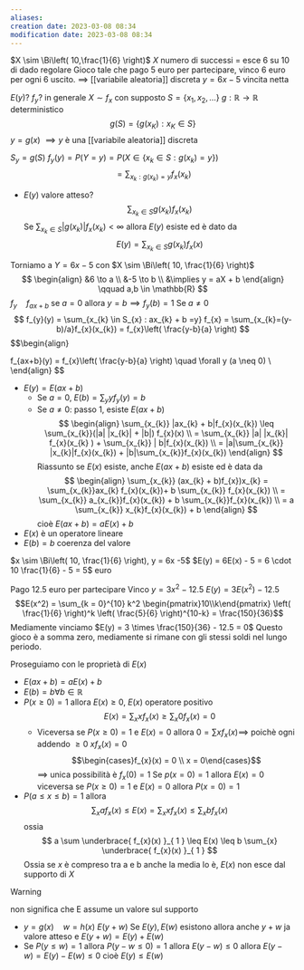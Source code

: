 ```yaml
---
aliases: 
creation date: 2023-03-08 08:34
modification date: 2023-03-08 08:34
---
```

$X \sim \Bi\left( 10,\frac{1}{6} \right)$
$X$ numero di successi = esce $6$ su $10$ di dado regolare
Gioco tale che pago 5 euro per partecipare, vinco 6 euro per ogni 6 uscito.
$\implies$
 [[variabile aleatoria]] discreta $y = 6x - 5$ vincita netta

$E(y)$? $f_{y}$? in generale
$X \sim f_{x}$ con supposto $S = \left\{ x_{1},x_{2},\dots \right\}$
$g : \mathbb{R} \to \mathbb{R}$ deterministico
$$
g(S) = \left\{ g(x_{K}) : x_{K} \in S \right\} 
$$
$y = g(x)$
$\implies y$  è una [[variabile aleatoria]] discreta

$S_{y} = g(S)$
$f_{y}(y) = P(Y = y) = P(X \in \left\{ x_{k} \in S:g(x_{k}) = y \right\})$
$$
= \sum_{x_{k}:g(x_{k}) =y}f_{x}(x_{k})
$$
 - $E(y)$ valore atteso?
 $$
\sum_{x_{k} \in S}g(x_{k})f_{x}(x_{k})
$$
Se $\sum_{x_{k} \in S} |g(x_{k})|f_{x}(x_{k}) < \infty$ allora $E(y)$ esiste ed è dato da
 $$
E(y) = \sum_{x_{k} \in S} g(x_{k}) f_{x}(x)
$$

Torniamo a $Y = 6x - 5$ con $X \sim \Bi\left( 10, \frac{1}{6} \right)$
$$
\begin{align}
&6 \to a \\
&-5 \to b \\
&\implies y = aX + b
\end{align} \qquad a,b \in \mathbb{R}
$$
$f_{y}\quad f_{ax+b}$
se $a = 0$ allora $y = b \implies f_{y}(b) = 1$
Se $a \neq 0$
$$
f_{y}(y) = \sum_{x_{k} \in S_{x} : ax_{k} + b =y} f_{x} = \sum_{x_{k}=(y-b)/a}f_{x}(x_{k}) = f_{x}\left( \frac{y-b}{a} \right)
$$
$$\begin{align}

f_{ax+b}(y) = f_{x}\left( \frac{y-b}{a} \right) \quad \forall y (a  \neq 0) \\
\end{align}
$$
- $E(y) = E(ax + b)$
	-  Se $a = 0$, $E(b) = \sum_{y}yf_{y}(y) = b$
	- Se $a \neq 0$: passo 1, esiste $E(ax + b)$
$$
\begin{align}
\sum_{x_{k}} |ax_{k} + b|f_{x}(x_{k}) \leq \sum_{x_{k}}(|a| |x_{k}| + |b|) f_{x}(x) \\
= \sum_{x_{k}} |a| |x_{k}| f_{x}(x_{k} ) + \sum_{x_{k}} | b|f_{x}(x_{k}) \\
= |a|\sum_{x_{k}} |x_{k}|f_{x}(x_{k}) + |b|\sum_{x_{k}}f_{x}(x_{k})
\end{align}
$$
Riassunto se $E(x)$ esiste, anche $E(ax + b)$ esiste ed è data da
$$
\begin{align}
\sum_{x_{k}} (ax_{k} + b)f_{x})x_{k} = \sum_{x_{k}}ax_{k} f_{x}(x_{k})+ b \sum_{x_{k}} f_{x}(x_{k}) \\
= \sum_{x_{k}} a_{x_{k}}f_{x}(x_{k}) + b \sum_{x_{k}}f_{x}(x_{k}) \\
= a \sum_{x_{k}} x_{k}f_{x}(x_{k}) + b
\end{align}
$$
cioè $E(ax + b) = aE(x) + b$
- $E(x)$ è un operatore lineare
- $E(b) = b$ coerenza del valore 

$x \sim \Bi\left( 10, \frac{1}{6} \right), y = 6x -5$
$E(y) = 6E(x) - 5 = 6 \cdot 10 \frac{1}{6} - 5 = 5$ euro

Pago $12.5$ euro per partecipare
Vinco $y = 3x^2 - 12.5$
$E(y) = 3E(x^2) - 12.5$
$$E(x^2) = \sum_{k = 0}^{10} k^2 \begin{pmatrix}10\\k\end{pmatrix} \left( \frac{1}{6} \right)^k \left( \frac{5}{6} \right)^{10-k} = \frac{150}{36}$$
Mediamente vinciamo
$E(y) = 3 \times \frac{150}{36} - 12.5 = 0$
Questo gioco è a somma zero, mediamente si rimane con gli stessi soldi nel lungo periodo.

Proseguiamo con le proprietà di $E(x)$
- $E(ax + b) = aE(x) + b$
- $E(b)=b \forall b \in \mathbb{R}$
- $P(x \geq 0) = 1$ allora $E(x) \geq 0$, $E(x)$ operatore positivo
  $$E(x) = \sum_{x}x f_{x}(x) \geq \sum_{x}0f_{x}(x) = 0$$
	- Viceversa se $P(x \geq 0) = 1$ e $E(x) = 0$ allora $0 = \sum xf_{x}(x) \implies$
	  poichè ogni addendo $\geq 0$ $x f_{x}(x) = 0$
	  $$\begin{cases}f_{x}(x) = 0 \\
	x = 0\end{cases}$$
	$\implies$ unica possibilità è $f_{x}(0) = 1$
	Se $p(x = 0) = 1$ allora $E(x) = 0$
	viceversa se
	$P(x \geq 0) = 1$ e $E(x) = 0$ allora $P(x = 0) = 1$
- $P(a \leq x \leq b) = 1$ allora 
  $$\sum_{x} af_{x}(x)\leq E(x) = \sum_{x}xf_{x}(x) \leq \sum_{x} b f_{x}(x)$$
  ossia
  $$
a \sum \underbrace{ f_{x}(x) }_{ 1 } \leq E(x) \leq b \sum_{x} \underbrace{ f_{x}(x) }_{ 1 }
$$
Ossia se $x$ è compreso tra a e b anche la media lo è, $E(x)$ non esce dal supporto di $X$

>[!warning]
>non significa che E assume un valore sul supporto

- $y = g(x)\quad w = h(x)$
$E(y + w)$ Se $E(y),E(w)$ esistono allora anche $y + w$ ja valore atteso e $E(y + w) = E(y) + E(w)$
- Se $P(y \leq w) = 1$ allora $P(y - w \leq 0)= 1$ allora $E(y -w) \leq 0$ allora $E(y - w) = E(y) - E(w) \leq 0$ cioè $E(y) \leq E(w)$